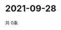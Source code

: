 # 2021-09-28
  共 0条

  <!-- BEGIN -->
  <!-- 最后更新时间Tue Sep 28 2021 03:03:39 GMT+0000 (Coordinated Universal Time) -->
  
  <!-- END -->
  
  